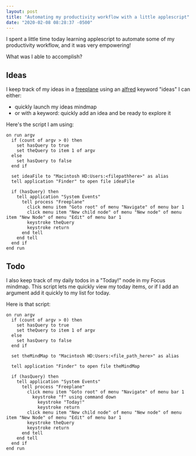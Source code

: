```yaml
---
layout: post
title: "Automating my productivity workflow with a little applescript"
date: "2020-02-08 08:28:37 -0500"
---
```

I spent a little time today learning applescript to automate some of my productivity workflow, and it was very empowering!

What was I able to accomplish?

## Ideas

I keep track of my ideas in a [freeplane](https://www.freeplane.org/wiki/index.php/Home) using an [alfred](https://www.alfredapp.com/) keyword "ideas" I can either:

* quickly launch my ideas mindmap
* or with a keyword: quickly add an idea and be ready to explore it

Here's the script I am using:

```
on run argv
  if (count of argv > 0) then
	set hasQuery to true
    set theQuery to item 1 of argv
  else
  	set hasQuery to false
  end if

  set ideaFile to "Macintosh HD:Users:<filepathhere>" as alias
  tell application "Finder" to open file ideaFile

  if (hasQuery) then
    tell application "System Events"
      tell process "Freeplane"
        click menu item "Goto root" of menu "Navigate" of menu bar 1
        click menu item "New child node" of menu "New node" of menu item "New Node" of menu "Edit" of menu bar 1
        keystroke theQuery
        keystroke return
      end tell
    end tell
  end if
end run
```

## Todo

I also keep track of my daily todos in a "Today!" node in my Focus mindmap. This script lets me quickly view my today items, or if I add an argument add it quickly to my list for today.

Here is that script:

```
on run argv
  if (count of argv > 0) then
	set hasQuery to true
    set theQuery to item 1 of argv
  else
  	set hasQuery to false
  end if

  set theMindMap to "Macintosh HD:Users:<file_path_here>" as alias

  tell application "Finder" to open file theMindMap

  if (hasQuery) then
    tell application "System Events"
      tell process "Freeplane"
        click menu item "Goto root" of menu "Navigate" of menu bar 1
          keystroke "f" using command down
            keystroke "Today!"
            keystroke return
        click menu item "New child node" of menu "New node" of menu item "New Node" of menu "Edit" of menu bar 1
        keystroke theQuery
        keystroke return
      end tell
    end tell
  end if
end run
```

